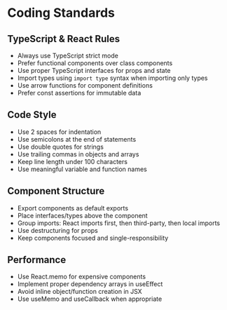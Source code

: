 # Coding Standards

## TypeScript & React Rules
- Always use TypeScript strict mode
- Prefer functional components over class components
- Use proper TypeScript interfaces for props and state
- Import types using `import type` syntax when importing only types
- Use arrow functions for component definitions
- Prefer const assertions for immutable data

## Code Style
- Use 2 spaces for indentation
- Use semicolons at the end of statements
- Use double quotes for strings
- Use trailing commas in objects and arrays
- Keep line length under 100 characters
- Use meaningful variable and function names

## Component Structure
- Export components as default exports
- Place interfaces/types above the component
- Group imports: React imports first, then third-party, then local imports
- Use destructuring for props
- Keep components focused and single-responsibility

## Performance
- Use React.memo for expensive components
- Implement proper dependency arrays in useEffect
- Avoid inline object/function creation in JSX
- Use useMemo and useCallback when appropriate